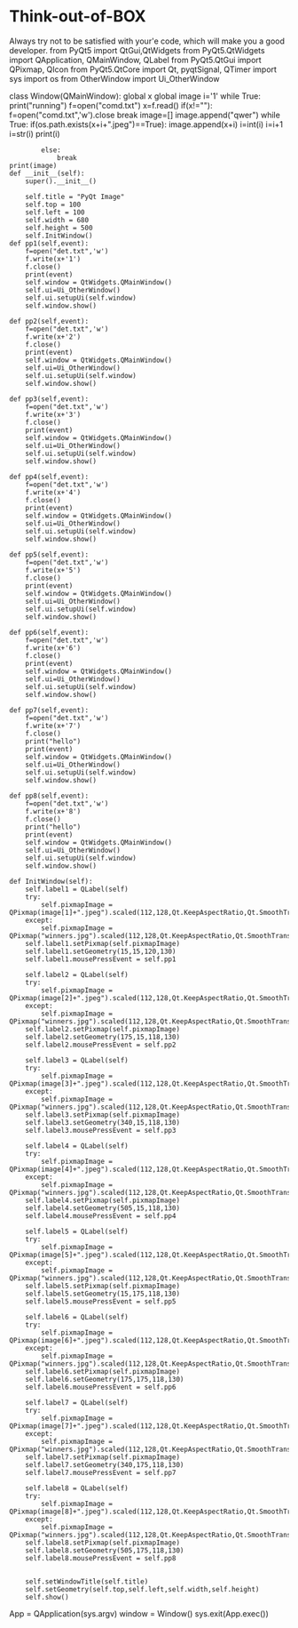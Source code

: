 # Think-out-of-BOX
Always try not to be satisfied with your'e code, which will make you a good developer.
from PyQt5 import QtGui,QtWidgets
from PyQt5.QtWidgets import QApplication, QMainWindow, QLabel
from PyQt5.QtGui import QPixmap, QIcon
from PyQt5.QtCore import Qt, pyqtSignal, QTimer
import sys
import os
from OtherWindow import Ui_OtherWindow

class Window(QMainWindow):
    global x
    global image
    i='1'
    while True:
        print("running")
        f=open("comd.txt")
        x=f.read()
        if(x!=""):
            f=open("comd.txt",'w').close
            break
    image=[]
    image.append("qwer")
    while True: 
            if(os.path.exists(x+i+".jpeg")==True):
                image.append(x+i)
                i=int(i)
                i=i+1
                i=str(i)
                print(i)
        
            else:
                break
    print(image)
    def __init__(self):
        super().__init__()

        self.title = "PyQt Image"
        self.top = 100
        self.left = 100
        self.width = 680
        self.height = 500
        self.InitWindow()
    def pp1(self,event):
        f=open("det.txt",'w')
        f.write(x+'1')
        f.close()
        print(event)
        self.window = QtWidgets.QMainWindow()
        self.ui=Ui_OtherWindow()
        self.ui.setupUi(self.window)
        self.window.show()

    def pp2(self,event):
        f=open("det.txt",'w')
        f.write(x+'2')
        f.close()
        print(event)
        self.window = QtWidgets.QMainWindow()
        self.ui=Ui_OtherWindow()
        self.ui.setupUi(self.window)
        self.window.show()

    def pp3(self,event):
        f=open("det.txt",'w')
        f.write(x+'3')
        f.close()
        print(event)
        self.window = QtWidgets.QMainWindow()
        self.ui=Ui_OtherWindow()
        self.ui.setupUi(self.window)
        self.window.show()

    def pp4(self,event):
        f=open("det.txt",'w')
        f.write(x+'4')
        f.close()
        print(event)
        self.window = QtWidgets.QMainWindow()
        self.ui=Ui_OtherWindow()
        self.ui.setupUi(self.window)
        self.window.show()

    def pp5(self,event):
        f=open("det.txt",'w')
        f.write(x+'5')
        f.close()
        print(event)
        self.window = QtWidgets.QMainWindow()
        self.ui=Ui_OtherWindow()
        self.ui.setupUi(self.window)
        self.window.show()

    def pp6(self,event):
        f=open("det.txt",'w')
        f.write(x+'6')
        f.close()
        print(event)
        self.window = QtWidgets.QMainWindow()
        self.ui=Ui_OtherWindow()
        self.ui.setupUi(self.window)
        self.window.show()

    def pp7(self,event):
        f=open("det.txt",'w')
        f.write(x+'7')
        f.close()
        print("hello")
        print(event)
        self.window = QtWidgets.QMainWindow()
        self.ui=Ui_OtherWindow()
        self.ui.setupUi(self.window)
        self.window.show()

    def pp8(self,event):
        f=open("det.txt",'w')
        f.write(x+'8')
        f.close()        
        print("hello")
        print(event)
        self.window = QtWidgets.QMainWindow()
        self.ui=Ui_OtherWindow()
        self.ui.setupUi(self.window)
        self.window.show()

    def InitWindow(self):
        self.label1 = QLabel(self)
        try:
            self.pixmapImage = QPixmap(image[1]+".jpeg").scaled(112,128,Qt.KeepAspectRatio,Qt.SmoothTransformation)
        except:
            self.pixmapImage = QPixmap("winners.jpg").scaled(112,128,Qt.KeepAspectRatio,Qt.SmoothTransformation)
        self.label1.setPixmap(self.pixmapImage)
        self.label1.setGeometry(15,15,120,130)
        self.label1.mousePressEvent = self.pp1

        self.label2 = QLabel(self)
        try:
            self.pixmapImage = QPixmap(image[2]+".jpeg").scaled(112,128,Qt.KeepAspectRatio,Qt.SmoothTransformation)
        except:
            self.pixmapImage = QPixmap("winners.jpg").scaled(112,128,Qt.KeepAspectRatio,Qt.SmoothTransformation)
        self.label2.setPixmap(self.pixmapImage)
        self.label2.setGeometry(175,15,118,130)
        self.label2.mousePressEvent = self.pp2

        self.label3 = QLabel(self)
        try:
            self.pixmapImage = QPixmap(image[3]+".jpeg").scaled(112,128,Qt.KeepAspectRatio,Qt.SmoothTransformation)
        except:
            self.pixmapImage = QPixmap("winners.jpg").scaled(112,128,Qt.KeepAspectRatio,Qt.SmoothTransformation)
        self.label3.setPixmap(self.pixmapImage)
        self.label3.setGeometry(340,15,118,130)
        self.label3.mousePressEvent = self.pp3

        self.label4 = QLabel(self)
        try:
            self.pixmapImage = QPixmap(image[4]+".jpeg").scaled(112,128,Qt.KeepAspectRatio,Qt.SmoothTransformation)
        except:
            self.pixmapImage = QPixmap("winners.jpg").scaled(112,128,Qt.KeepAspectRatio,Qt.SmoothTransformation)
        self.label4.setPixmap(self.pixmapImage)
        self.label4.setGeometry(505,15,118,130)
        self.label4.mousePressEvent = self.pp4

        self.label5 = QLabel(self)
        try:
            self.pixmapImage = QPixmap(image[5]+".jpeg").scaled(112,128,Qt.KeepAspectRatio,Qt.SmoothTransformation)
        except:
            self.pixmapImage = QPixmap("winners.jpg").scaled(112,128,Qt.KeepAspectRatio,Qt.SmoothTransformation)
        self.label5.setPixmap(self.pixmapImage)
        self.label5.setGeometry(15,175,118,130)
        self.label5.mousePressEvent = self.pp5

        self.label6 = QLabel(self)
        try:
            self.pixmapImage = QPixmap(image[6]+".jpeg").scaled(112,128,Qt.KeepAspectRatio,Qt.SmoothTransformation)
        except:
            self.pixmapImage = QPixmap("winners.jpg").scaled(112,128,Qt.KeepAspectRatio,Qt.SmoothTransformation)
        self.label6.setPixmap(self.pixmapImage)
        self.label6.setGeometry(175,175,118,130)
        self.label6.mousePressEvent = self.pp6

        self.label7 = QLabel(self)
        try:
            self.pixmapImage = QPixmap(image[7]+".jpeg").scaled(112,128,Qt.KeepAspectRatio,Qt.SmoothTransformation)
        except:
            self.pixmapImage = QPixmap("winners.jpg").scaled(112,128,Qt.KeepAspectRatio,Qt.SmoothTransformation)
        self.label7.setPixmap(self.pixmapImage)
        self.label7.setGeometry(340,175,118,130)
        self.label7.mousePressEvent = self.pp7

        self.label8 = QLabel(self)
        try:
            self.pixmapImage = QPixmap(image[8]+".jpeg").scaled(112,128,Qt.KeepAspectRatio,Qt.SmoothTransformation)
        except:
            self.pixmapImage = QPixmap("winners.jpg").scaled(112,128,Qt.KeepAspectRatio,Qt.SmoothTransformation)
        self.label8.setPixmap(self.pixmapImage)
        self.label8.setGeometry(505,175,118,130)
        self.label8.mousePressEvent = self.pp8

        
        self.setWindowTitle(self.title)
        self.setGeometry(self.top,self.left,self.width,self.height)
        self.show()

App = QApplication(sys.argv)
window = Window()
sys.exit(App.exec())
